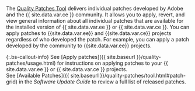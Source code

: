 The [Quality Patches Tool](https://github.com/magento/quality-patches) delivers individual patches developed by Adobe and the {{ site.data.var.ce }} community. It allows you to apply, revert, and view general information about all individual patches that are available for the installed version of {{ site.data.var.ee }} or {{ site.data.var.ce }}. You can apply patches to {{site.data.var.ee}} and {{site.data.var.ce}} projects regardless of who developed the patch. For example, you can apply a patch developed by the community to {{site.data.var.ee}} projects.

{:.bs-callout-info}
See [Apply patches]({{ site.baseurl }}/quality-patches/usage.html) for instructions on applying patches to your {{ site.data.var.ee }} or {{ site.data.var.ce }} projects.  
See [Available Patches]({{ site.baseurl }}/quality-patches/tool.html#patch-grid) in the _Software Update Guide_ to review a full list of released patches.
